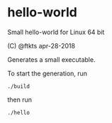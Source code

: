 # hello-world
Small hello-world for Linux 64 bit

(C) @ftkts apr-28-2018

Generates a small executable.

To start the generation, run 

	./build
then run
	
	./hello
